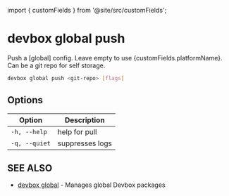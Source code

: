 import { customFields } from '@site/src/customFields';

# devbox global push

Push a [global] config. Leave empty to use {customFields.platformName}. Can be a git repo for self storage.

```bash
devbox global push <git-repo> [flags]
```

## Options

<!-- Markdown Table of Options -->

| Option        | Description     |
| ------------- | --------------- |
| `-h, --help`  | help for pull   |
| `-q, --quiet` | suppresses logs |

## SEE ALSO

-   [devbox global](devbox_global.md) - Manages global Devbox packages
